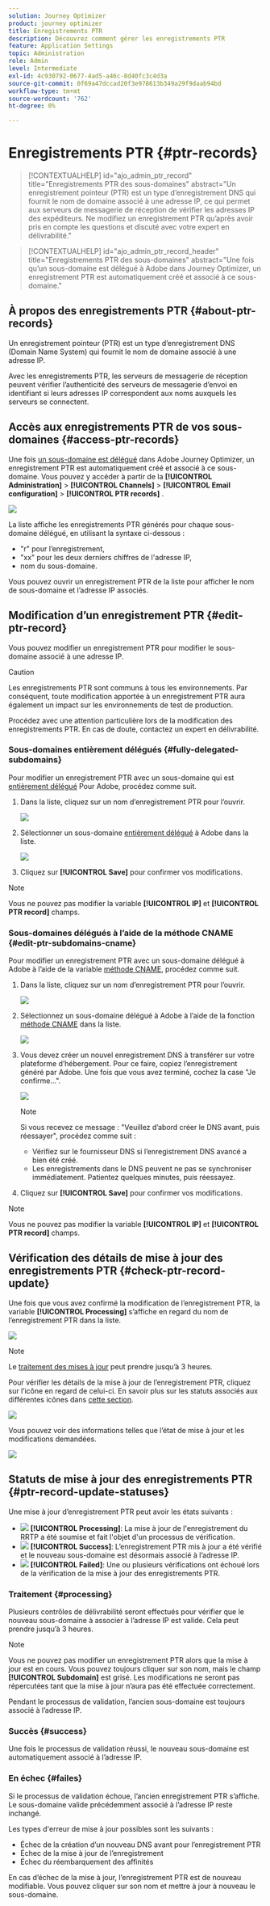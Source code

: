 ```yaml
---
solution: Journey Optimizer
product: journey optimizer
title: Enregistrements PTR
description: Découvrez comment gérer les enregistrements PTR
feature: Application Settings
topic: Administration
role: Admin
level: Intermediate
exl-id: 4c930792-0677-4ad5-a46c-8d40fc3c4d3a
source-git-commit: 0f69a47dccad20f3e978613b349a29f9daab94bd
workflow-type: tm+mt
source-wordcount: '762'
ht-degree: 0%

---
```


# Enregistrements PTR {#ptr-records}

>[!CONTEXTUALHELP]
>id="ajo_admin_ptr_record"
>title="Enregistrements PTR des sous-domaines"
>abstract="Un enregistrement pointeur (PTR) est un type d’enregistrement DNS qui fournit le nom de domaine associé à une adresse IP, ce qui permet aux serveurs de messagerie de réception de vérifier les adresses IP des expéditeurs. Ne modifiez un enregistrement PTR qu’après avoir pris en compte les questions et discuté avec votre expert en délivrabilité."

>[!CONTEXTUALHELP]
>id="ajo_admin_ptr_record_header"
>title="Enregistrements PTR des sous-domaines"
>abstract="Une fois qu’un sous-domaine est délégué à Adobe dans Journey Optimizer, un enregistrement PTR est automatiquement créé et associé à ce sous-domaine."

## À propos des enregistrements PTR {#about-ptr-records}

Un enregistrement pointeur (PTR) est un type d’enregistrement DNS (Domain Name System) qui fournit le nom de domaine associé à une adresse IP.

Avec les enregistrements PTR, les serveurs de messagerie de réception peuvent vérifier l’authenticité des serveurs de messagerie d’envoi en identifiant si leurs adresses IP correspondent aux noms auxquels les serveurs se connectent.

## Accès aux enregistrements PTR de vos sous-domaines {#access-ptr-records}

Une fois [un sous-domaine est délégué](delegate-subdomain.md) dans Adobe Journey Optimizer, un enregistrement PTR est automatiquement créé et associé à ce sous-domaine. Vous pouvez y accéder à partir de la **[!UICONTROL Administration]** > **[!UICONTROL Channels]** > **[!UICONTROL Email configuration]** > **[!UICONTROL PTR records]** .

![](assets/ptr-records.png)

La liste affiche les enregistrements PTR générés pour chaque sous-domaine délégué, en utilisant la syntaxe ci-dessous :

* &quot;r&quot; pour l’enregistrement,
* &quot;xx&quot; pour les deux derniers chiffres de l&#39;adresse IP,
* nom du sous-domaine.

Vous pouvez ouvrir un enregistrement PTR de la liste pour afficher le nom de sous-domaine et l’adresse IP associés.

## Modification d’un enregistrement PTR {#edit-ptr-record}

Vous pouvez modifier un enregistrement PTR pour modifier le sous-domaine associé à une adresse IP.

>[!CAUTION]
>
>Les enregistrements PTR sont communs à tous les environnements. Par conséquent, toute modification apportée à un enregistrement PTR aura également un impact sur les environnements de test de production.
>
>Procédez avec une attention particulière lors de la modification des enregistrements PTR. En cas de doute, contactez un expert en délivrabilité.

### Sous-domaines entièrement délégués {#fully-delegated-subdomains}

Pour modifier un enregistrement PTR avec un sous-domaine qui est [entièrement délégué](delegate-subdomain.md#full-subdomain-delegation) Pour Adobe, procédez comme suit.

1. Dans la liste, cliquez sur un nom d’enregistrement PTR pour l’ouvrir.

   ![](assets/ptr-record-select.png)

1. Sélectionner un sous-domaine [entièrement délégué](delegate-subdomain.md#full-subdomain-delegation) à Adobe dans la liste.

   ![](assets/ptr-record-subdomain.png)

1. Cliquez sur **[!UICONTROL Save]** pour confirmer vos modifications.

>[!NOTE]
>
>Vous ne pouvez pas modifier la variable **[!UICONTROL IP]** et **[!UICONTROL PTR record]** champs.

### Sous-domaines délégués à l’aide de la méthode CNAME {#edit-ptr-subdomains-cname}

Pour modifier un enregistrement PTR avec un sous-domaine délégué à Adobe à l’aide de la variable [méthode CNAME](delegate-subdomain.md#cname-subdomain-delegation), procédez comme suit.

1. Dans la liste, cliquez sur un nom d’enregistrement PTR pour l’ouvrir.

   ![](assets/ptr-record-select-cname.png)

1. Sélectionnez un sous-domaine délégué à Adobe à l’aide de la fonction [méthode CNAME](delegate-subdomain.md#cname-subdomain-delegation) dans la liste.

   ![](assets/ptr-record-subdomain-cname.png)

1. Vous devez créer un nouvel enregistrement DNS à transférer sur votre plateforme d’hébergement. Pour ce faire, copiez l’enregistrement généré par Adobe. Une fois que vous avez terminé, cochez la case &quot;Je confirme...&quot;.

   ![](assets/ptr-record-subdomain-confirm.png)

   >[!NOTE]
   >
   >Si vous recevez ce message : &quot;Veuillez d’abord créer le DNS avant, puis réessayer&quot;, procédez comme suit :
   >   * Vérifiez sur le fournisseur DNS si l’enregistrement DNS avancé a bien été créé.
   >   * Les enregistrements dans le DNS peuvent ne pas se synchroniser immédiatement. Patientez quelques minutes, puis réessayez.


1. Cliquez sur **[!UICONTROL Save]** pour confirmer vos modifications.

>[!NOTE]
>
>Vous ne pouvez pas modifier la variable **[!UICONTROL IP]** et **[!UICONTROL PTR record]** champs.

## Vérification des détails de mise à jour des enregistrements PTR {#check-ptr-record-update}

Une fois que vous avez confirmé la modification de l’enregistrement PTR, la variable **[!UICONTROL Processing]** s’affiche en regard du nom de l’enregistrement PTR dans la liste.

![](assets/ptr-record-updating.png)

>[!NOTE]
>
>Le [traitement des mises à jour](#processing) peut prendre jusqu’à 3 heures.

Pour vérifier les détails de la mise à jour de l’enregistrement PTR, cliquez sur l’icône en regard de celui-ci. En savoir plus sur les statuts associés aux différentes icônes dans [cette section](#ptr-record-update-statuses).

![](assets/ptr-record-recent-update.png)

Vous pouvez voir des informations telles que l’état de mise à jour et les modifications demandées.

![](assets/ptr-record-updates.png)

## Statuts de mise à jour des enregistrements PTR {#ptr-record-update-statuses}

Une mise à jour d’enregistrement PTR peut avoir les états suivants :

* ![](assets/do-not-localize/ptr-record-processing.png) **[!UICONTROL Processing]**: La mise à jour de l&#39;enregistrement du RRTP a été soumise et fait l&#39;objet d&#39;un processus de vérification.
* ![](assets/do-not-localize/ptr-record-success.png) **[!UICONTROL Success]**: L’enregistrement PTR mis à jour a été vérifié et le nouveau sous-domaine est désormais associé à l’adresse IP.
* ![](assets/do-not-localize/ptr-record-failed.png) **[!UICONTROL Failed]**: Une ou plusieurs vérifications ont échoué lors de la vérification de la mise à jour des enregistrements PTR.

### Traitement {#processing}

Plusieurs contrôles de délivrabilité seront effectués pour vérifier que le nouveau sous-domaine à associer à l’adresse IP est valide. Cela peut prendre jusqu’à 3 heures.

>[!NOTE]
>
>Vous ne pouvez pas modifier un enregistrement PTR alors que la mise à jour est en cours. Vous pouvez toujours cliquer sur son nom, mais le champ **[!UICONTROL Subdomain]** est grisé. Les modifications ne seront pas répercutées tant que la mise à jour n’aura pas été effectuée correctement.

Pendant le processus de validation, l’ancien sous-domaine est toujours associé à l’adresse IP.

### Succès {#success}

Une fois le processus de validation réussi, le nouveau sous-domaine est automatiquement associé à l’adresse IP.

### En échec {#failes}

Si le processus de validation échoue, l’ancien enregistrement PTR s’affiche. Le sous-domaine valide précédemment associé à l’adresse IP reste inchangé.

Les types d&#39;erreur de mise à jour possibles sont les suivants :
* Échec de la création d’un nouveau DNS avant pour l’enregistrement PTR
* Échec de la mise à jour de l’enregistrement
* Échec du réembarquement des affinités

En cas d’échec de la mise à jour, l’enregistrement PTR est de nouveau modifiable. Vous pouvez cliquer sur son nom et mettre à jour à nouveau le sous-domaine.
